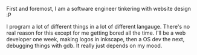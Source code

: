 

First and foremost, I am a software engineer tinkering with website design :P


I program a lot of different things in a lot of different langauge. There's no
real reason for this except for me getting bored all the time. I'll be a web
developer one week, making logos in inkscape, then a OS dev the next, debugging
things with gdb. It really just depends on my mood.

